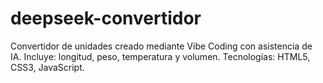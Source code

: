 # deepseek-convertidor
Convertidor de unidades creado mediante Vibe Coding con asistencia de IA.   Incluye: longitud, peso, temperatura y volumen.   Tecnologías: HTML5, CSS3, JavaScript.  
